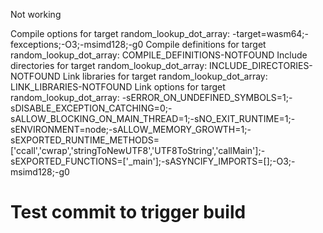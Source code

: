 Not working

Compile options for target random_lookup_dot_array: -target=wasm64;-fexceptions;-O3;-msimd128;-g0
Compile definitions for target random_lookup_dot_array: COMPILE_DEFINITIONS-NOTFOUND
Include directories for target random_lookup_dot_array: INCLUDE_DIRECTORIES-NOTFOUND
Link libraries for target random_lookup_dot_array: LINK_LIBRARIES-NOTFOUND
Link options for target random_lookup_dot_array: -sERROR_ON_UNDEFINED_SYMBOLS=1;-sDISABLE_EXCEPTION_CATCHING=0;-sALLOW_BLOCKING_ON_MAIN_THREAD=1;-sNO_EXIT_RUNTIME=1;-sENVIRONMENT=node;-sALLOW_MEMORY_GROWTH=1;-sEXPORTED_RUNTIME_METHODS=['ccall','cwrap','stringToNewUTF8','UTF8ToString','callMain'];-sEXPORTED_FUNCTIONS=['_main'];-sASYNCIFY_IMPORTS=[];-O3;-msimd128;-g0


# Test commit to trigger build
